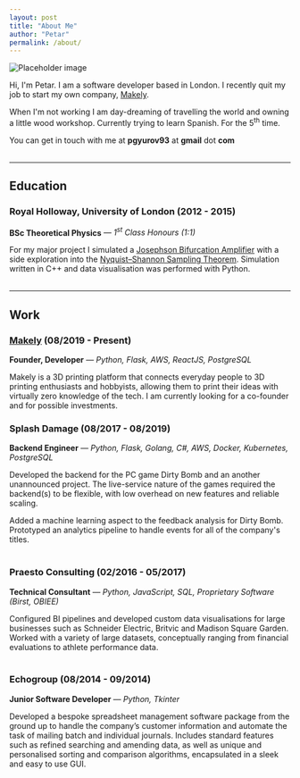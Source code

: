 ```yaml
---
layout: post
title: "About Me"
author: "Petar"
permalink: /about/
---
```


![Placeholder image](https://petargyurov-blog-assets.s3.eu-west-2.amazonaws.com/about/me.png "Placeholder image")

Hi, I'm Petar. I am a software developer based in London. I recently quit my job to start my own company, [Makely](https://makely.me).

When I'm not working I am day-dreaming of travelling the world and owning a little wood workshop. Currently trying to learn Spanish. For the 5<sup>th</sup> time.

You can get in touch with me at **pgyurov93** at **gmail** dot **com**
<br>
<br>
<hr>

## Education
### Royal Holloway, University of London (2012 - 2015)
**BSc Theoretical Physics** <cite>&mdash; 1<sup>st</sup> Class Honours (1:1)</cite>

For my major project I simulated a [Josephson Bifurcation Amplifier](https://en.wikipedia.org/wiki/Josephson_effect) with
a side exploration into the [Nyquist–Shannon Sampling Theorem](https://en.wikipedia.org/wiki/Nyquist%E2%80%93Shannon_sampling_theorem). Simulation written in C++ and data visualisation was performed with Python.
<br>
<br>
<hr>

## Work
### [Makely](https://makely.me) (08/2019 - Present)
**Founder, Developer** <cite>&mdash; Python, Flask, AWS, ReactJS, PostgreSQL</cite>

Makely is a 3D printing platform that connects everyday people to 3D printing enthusiasts and hobbyists, allowing them to print their ideas with virtually zero knowledge of the tech.
I am currently looking for a co-founder and for possible investments.
<br>

### Splash Damage (08/2017 - 08/2019)
**Backend Engineer** <cite>&mdash; Python, Flask, Golang, C#, AWS, Docker, Kubernetes, PostgreSQL</cite>

Developed the backend for the PC game Dirty Bomb and an another unannounced project. The live-service nature of the games required the backend(s) to be flexible, with low overhead on new features and reliable scaling.

Added a machine learning aspect to the feedback analysis for Dirty Bomb. Prototyped an analytics pipeline to handle events for all of the company's titles.
<br>
<br>


### Praesto Consulting (02/2016 - 05/2017)
**Technical Consultant** <cite>&mdash; Python, JavaScript, SQL, Proprietary Software (Birst, OBIEE)</cite>

Configured BI pipelines and developed custom data visualisations for large businesses such as Schneider Electric, Britvic and Madison Square Garden. Worked with a variety of large datasets, 
conceptually ranging from financial evaluations to athlete performance data.
<br>
<br>

### Echogroup (08/2014 - 09/2014)
**Junior Software Developer** <cite>&mdash; Python, Tkinter</cite>

Developed a bespoke spreadsheet management software package from the ground up to handle the company’s customer information and automate the task of mailing batch and individual journals. Includes standard features such as refined searching and amending data, as well as unique and personalised sorting and comparison algorithms, encapsulated in a sleek and easy to use GUI.
<br>
<br>
